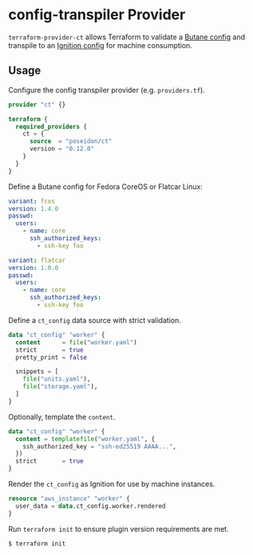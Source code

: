 # config-transpiler Provider

`terraform-provider-ct` allows Terraform to validate a [Butane config](https://coreos.github.io/butane/specs/) and transpile to an [Ignition config](https://coreos.github.io/ignition/) for machine consumption.

## Usage

Configure the config transpiler provider (e.g. `providers.tf`).

```tf
provider "ct" {}

terraform {
  required_providers {
    ct = {
      source  = "poseidon/ct"
      version = "0.12.0"
    }
  }
}
```

Define a Butane config for Fedora CoreOS or Flatcar Linux:

```yaml
variant: fcos
version: 1.4.0
passwd:
  users:
    - name: core
      ssh_authorized_keys:
        - ssh-key foo
```

```yaml
variant: flatcar
version: 1.0.0
passwd:
  users:
    - name: core
      ssh_authorized_keys:
        - ssh-key foo
```

Define a `ct_config` data source with strict validation.

```tf
data "ct_config" "worker" {
  content      = file("worker.yaml")
  strict       = true
  pretty_print = false

  snippets = [
    file("units.yaml"),
    file("storage.yaml"),
  ]
}
```

Optionally, template the `content`.

```tf
data "ct_config" "worker" {
  content = templatefile("worker.yaml", {
    ssh_authorized_key = "ssh-ed25519 AAAA...",
  })
  strict       = true
}
```

Render the `ct_config` as Ignition for use by machine instances.

```tf
resource "aws_instance" "worker" {
  user_data = data.ct_config.worker.rendered
}
```

Run `terraform init` to ensure plugin version requirements are met.

```
$ terraform init
```

